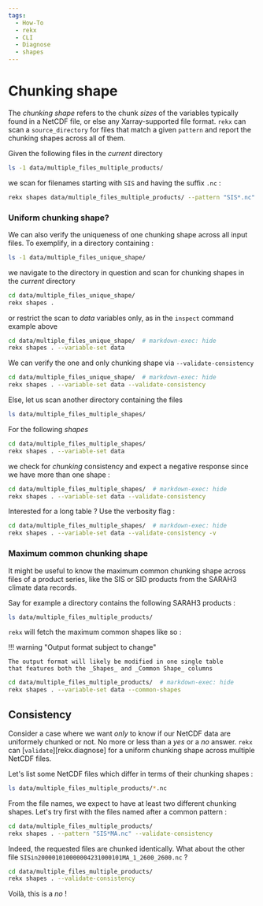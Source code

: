 ```yaml
---
tags:
  - How-To
  - rekx
  - CLI
  - Diagnose
  - shapes
---
```


# Chunking shape

The _chunking shape_ refers to the chunk _sizes_ of the variables typically
found in a NetCDF file, or else any Xarray-supported file format.
`rekx` can scan a `source_directory` for files that match a given `pattern`
and report the chunking shapes across all of them.

Given the following files in the _current_ directory

``` bash exec="true" result="ansi" source="above"
ls -1 data/multiple_files_multiple_products/
```

we scan for filenames starting with `SIS`
and having the suffix `.nc` :

``` bash exec="true" result="ansi" source="above"
rekx shapes data/multiple_files_multiple_products/ --pattern "SIS*.nc" --variable-set data 
```

### Uniform chunking shape?

We can also verify the uniqueness of one chunking shape across all input files.
To exemplify, in a directory containing :

``` bash exec="true" result="ansi" source="above"
ls -1 data/multiple_files_unique_shape/
```

we navigate to the directory in question
and scan for chunking shapes in the _current_ directory

``` bash exec="true" result="ansi" source="above"
cd data/multiple_files_unique_shape/
rekx shapes .
```

or restrict the scan to _data_ variables only,
as in the `inspect` command example above

``` bash exec="true" result="ansi" source="above"
cd data/multiple_files_unique_shape/  # markdown-exec: hide
rekx shapes . --variable-set data
```

We can verify the one and only chunking shape via `--validate-consistency`

``` bash exec="true" result="ansi" source="above"
cd data/multiple_files_unique_shape/  # markdown-exec: hide
rekx shapes . --variable-set data --validate-consistency
```

Else, let us scan another directory containing the files

``` bash exec="true" result="ansi" source="above"
ls data/multiple_files_multiple_shapes/
```

For the following _shapes_

``` bash exec="true" result="ansi" source="above"
cd data/multiple_files_multiple_shapes/
rekx shapes . --variable-set data
```

we check for _chunking_ consistency
and expect a negative response since we have more than one shape :

``` bash exec="true" result="ansi"
cd data/multiple_files_multiple_shapes/  # markdown-exec: hide
rekx shapes . --variable-set data --validate-consistency
```

Interested for a long table ?
Use the verbosity flag :

``` bash exec="true" result="ansi" source="above"
cd data/multiple_files_multiple_shapes/  # markdown-exec: hide
rekx shapes . --variable-set data --validate-consistency -v
```

### Maximum common chunking shape

It might be useful to know the maximum common chunking shape
across files of a product series, like the SIS or SID products 
from the SARAH3 climate data records. 

Say for example a directory contains the following SARAH3 products :

``` bash exec="true" result="ansi" source="above"
ls data/multiple_files_multiple_products/
```

`rekx` will fetch the maximum common shapes like so :

!!! warning "Output format subject to change"

    The output format will likely be modified in one single table
    that features both the _Shapes_ and _Common Shape_ columns

``` bash exec="true" result="ansi" source="above"
cd data/multiple_files_multiple_products/  # markdown-exec: hide
rekx shapes . --variable-set data --common-shapes
```

## Consistency

Consider a case where we want _only_ to know
if our NetCDF data are uniformely chunked or not.
No more or less than a _yes_ or a _no_ answer.
`rekx` can [`validate`][rekx.diagnose]
for a uniform chunking shape across multiple NetCDF files.

Let's list some NetCDF files which differ in terms of their chunking shapes :

``` bash exec="true" result="ansi" source="above"
ls data/multiple_files_multiple_products/*.nc
```

From the file names, we expect to have at least two different chunking shapes.
Let's try first with the files named after a common pattern :

``` bash exec="true" result="ansi" source="above"
cd data/multiple_files_multiple_products/
rekx shapes . --pattern "SIS*MA.nc" --validate-consistency
```

Indeed, the requested files are chunked identically.
What about the other file `SISin200001010000004231000101MA_1_2600_2600.nc` ?

``` bash exec="true" result="ansi" source="above"
cd data/multiple_files_multiple_products/
rekx shapes . --validate-consistency
```

Voilà, this is a _no_ !
